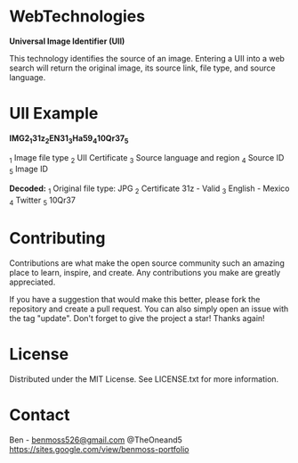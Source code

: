 # WebTechnologies
**Universal Image Identifier (UII)**

This technology identifies the source of an image. Entering a UII into a web search will return the original image, its source link, file type, and source language.

# UII Example
**IMG2<sub>1</sub>31z<sub>2</sub>EN31<sub>3</sub>Ha59<sub>4</sub>10Qr37<sub>5</sub>**

<sub>1</sub> Image file type <sub>2</sub> UII Certificate <sub>3</sub> Source language and region <sub>4</sub> Source ID <sub>5</sub> Image ID

**Decoded:**
<sub>1</sub> Original file type: JPG <sub>2</sub> Certificate 31z - Valid <sub>3</sub> English - Mexico <sub>4</sub> Twitter <sub>5</sub> 10Qr37

# Contributing
Contributions are what make the open source community such an amazing place to learn, inspire, and create. Any contributions you make are greatly appreciated.

If you have a suggestion that would make this better, please fork the repository and create a pull request. You can also simply open an issue with the tag "update". Don't forget to give the project a star! Thanks again!

# License
Distributed under the MIT License. See LICENSE.txt for more information.

# Contact
Ben - benmoss526@gmail.com @TheOneand5
https://sites.google.com/view/benmoss-portfolio
